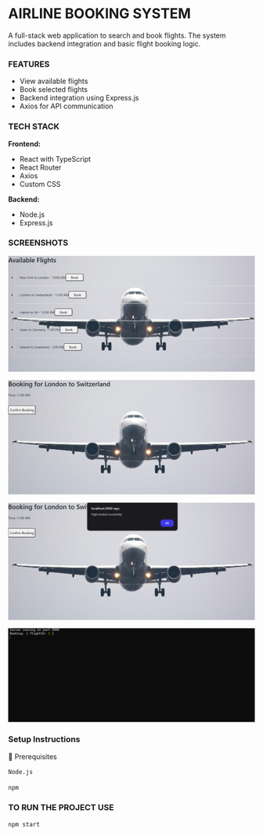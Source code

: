 # AIRLINE BOOKING SYSTEM

A full-stack web application to search and book flights. The system includes backend integration and basic flight booking logic.

### FEATURES

- View available flights
- Book selected flights
- Backend integration using Express.js
- Axios for API communication

### TECH STACK

**Frontend:**

- React with TypeScript
- React Router
- Axios
- Custom CSS

**Backend:**

- Node.js
- Express.js

### SCREENSHOTS

![book](https://github.com/DavangeSam/Airline-Booking-System/blob/main/book.png?raw=true)

![flight](https://github.com/DavangeSam/Airline-Booking-System/blob/main/flight.png?raw=true)

![save](https://github.com/DavangeSam/Airline-Booking-System/blob/main/save.png?raw=true)

![server](https://github.com/DavangeSam/Airline-Booking-System/blob/main/server.png?raw=true)

### Setup Instructions
🔧 Prerequisites

    Node.js

    npm 

### TO RUN THE PROJECT USE

    npm start



